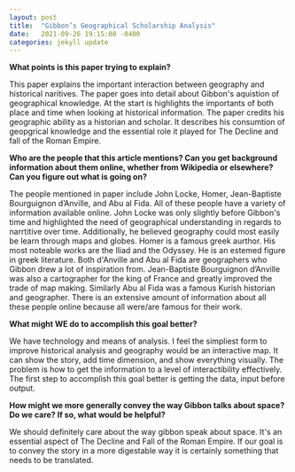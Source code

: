 ```yaml
---
layout: post
title:  "Gibbon’s Geographical Scholarship Analysis"
date:   2021-09-26 19:15:00 -0400
categories: jekyll update
---
```

**What points is this paper trying to explain?**

This paper explains the important interaction between geography and historical naritives. The paper goes into detail about Gibbon's aquistion of geographical knowledge. At the start is highlights the importants of both place and time when looking at historical information. The paper credits his geographic ability as a historian and scholar. It describes his consumtion of geopgrical knowledge and the essential role it played for The Decline and fall of the Roman Empire.

**Who are the people that this article mentions? Can you get background information about them online, whether from Wikipedia or elsewhere? Can you figure out what is going on?**

The people mentioned in paper include John Locke, Homer, Jean-Baptiste Bourguignon d’Anville, and Abu al Fida. All of these people have a variety of information available online. John Locke was only slightly before Gibbon's time and highlighted the need of geographical understanding in regards to narrtitive over time. Additionally, he believed geography could most easily be learn through maps and globes. Homer is a famous greek aurthor. His most noteable works are the Iliad and the Odyssey. He is an estemed figure in greek literature. Both d'Anville and Abu al Fida are geographers who Gibbon drew a lot of inspiration from. Jean-Baptiste Bourguignon d’Anville was also a cartographer for the king of France and greatly improved the trade of map making. Similarly Abu al Fida was a famous Kurish historian and geographer. There is an extensive amount of information about all these people online because all were/are famous for their work.

**What might WE do to accomplish this goal better?**

We have technology and means of analysis. I feel the simpliest form to improve historical analysis and geography would be an interactive map. It can show the story, add time dimension, and show everything visually. The problem is how to get the information to a level of interactibility effectively. The first step to accomplish this goal better is getting the data, input before output.

**How might we more generally convey the way Gibbon talks about space? Do we care? If so, what would be helpful?**

We should definitely care about the way gibbon speak about space. It's an essential aspect of The Decline and Fall of the Roman Empire. If our goal is to convey the story in a more digestable way it is certainly something that needs to be translated. 
